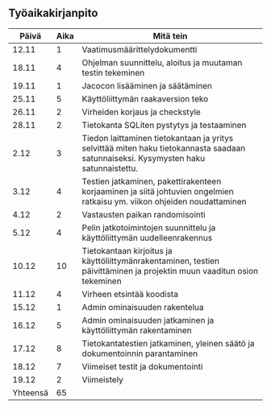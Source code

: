 ## Työaikakirjanpito

Päivä	|Aika	|Mitä tein 
--------|-------|---------
12.11|1|Vaatimusmäärittelydokumentti
18.11|4|Ohjelman suunnittelu, aloitus ja muutaman testin tekeminen
19.11|1|Jacocon lisääminen ja säätäminen
25.11|5|Käyttöliittymän raakaversion teko
26.11|2|Virheiden korjaus ja checkstyle
28.11|2|Tietokanta SQLiten pystytys ja testaaminen
2.12|3|Tiedon laittaminen tietokantaan ja yritys selvittää miten haku tietokannasta saadaan satunnaiseksi. Kysymysten haku satunnaistettu.
3.12|4|Testien jatkaminen, pakettirakenteen korjaaminen ja siitä johtuvien ongelmien ratkaisu ym. viikon ohjeiden noudattaminen
4.12|2|Vastausten paikan randomisointi
5.12|4|Pelin jatkotoimintojen suunnittelu ja käyttöliittymän uudelleenrakennus
10.12|10|Tietokantaan kirjoitus ja käyttöliittymänrakentaminen, testien päivittäminen ja projektin muun vaaditun osion tekeminen
11.12|4|Virheen etsintää koodista
15.12|1|Admin ominaisuuden rakentelua
16.12|5|Admin ominaisuuden jatkaminen ja käyttöliittymän rakentaminen
17.12|8|Tietokantatestien jatkaminen, yleinen säätö ja dokumentoinnin parantaminen
18.12|7|Viimeiset testit ja dokumentointi
19.12|2|Viimeistely
Yhteensä|65|

